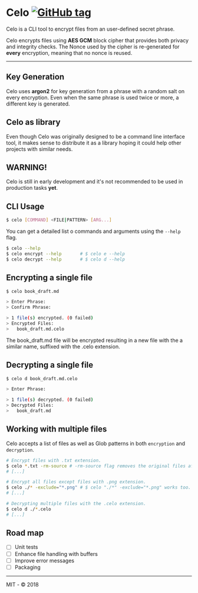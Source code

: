 # Celo [![GitHub tag](https://img.shields.io/github/tag/nullrocks/celo.svg)](https://github.com/nullrocks/celo/tree/master)

Celo is a CLI tool to encrypt files from an user-defined secret phrase.

Celo encrypts files using **AES GCM** block cipher that provides both privacy and integrity checks.
The Nonce used by the cipher is re-generated for **every** encryption, meaning that no nonce is reused.

---

## Key Generation
Celo uses **argon2** for key generation from a phrase with a random salt on every encryption.
Even when the same phrase is used twice or more, a different key is generated.

## Celo as library
Even though Celo was originally designed to be a command line interface tool,
it makes sense to distribute it as a library hoping it could help other projects with similar needs.

## WARNING!
Celo is still in early development and it's not recommended to be used in production tasks **yet**.

## CLI Usage

```bash
$ celo [COMMAND] <FILE|PATTERN> [ARG...]
```

You can get a detailed list o commands and arguments using the `--help` flag.
```bash
$ celo --help
$ celo encrypt --help       # $ celo e --help
$ celo decrypt --help       # $ celo d --help
```


## Encrypting a single file

```bash
$ celo book_draft.md

> Enter Phrase:
> Confirm Phrase:

> 1 file(s) encrypted. (0 failed)
> Encrypted Files:
>   book_draft.md.celo
```

The book_draft.md file will be encrypted resulting in a new file with the
a similar name, suffixed with the .celo extension.

## Decrypting a single file

```bash
$ celo d book_draft.md.celo

> Enter Phrase:

> 1 file(s) decrypted. (0 failed)
> Decrypted Files:
>   book_draft.md
```

## Working with multiple files

Celo accepts a list of files as well as Glob patterns in both `encryption` and `decryption`.

```bash
# Encrypt files with .txt extension.
$ celo *.txt -rm-source # -rm-source flag removes the original files after successful encryption.
# [...]

# Encrypt all files except files with .png extension.
$ celo ./* -exclude="*.png" # $ celo "./*" -exclude="*.png" works too.
# [...]

# Decrypting multiple files with the .celo extension.
$ celo d ./*.celo
# [...]
```

## Road map
- [ ] Unit tests
- [ ] Enhance file handling with buffers
- [ ] Improve error messages
- [ ] Packaging

---
MIT - © 2018

